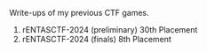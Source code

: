 Write-ups of my previous CTF games.

1. rENTASCTF-2024 (preliminary) 30th Placement
2. rENTASCTF-2024 (finals) 8th Placement
